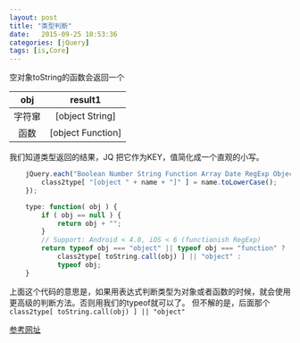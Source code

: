 ```yaml
---
layout: post
title: "类型判断"
date:   2015-09-25 10:53:36
categories: [jQuery]
tags: [is,Core]
---
```


空对象toString的函数会返回一个

|obj|result1|
|:---:|:---:|
|字符窜|[object String]|
|函数|[object Function]|

我们知道类型返回的结果，JQ 把它作为KEY，值简化成一个直观的小写。

```js
	jQuery.each("Boolean Number String Function Array Date RegExp Object Error".split(" "), function(i, name) {
    	class2type[ "[object " + name + "]" ] = name.toLowerCase();
    });
```

```js
	type: function( obj ) {
		if ( obj == null ) {
			return obj + "";
		}
		// Support: Android < 4.0, iOS < 6 (functionish RegExp)
		return typeof obj === "object" || typeof obj === "function" ?
			class2type[ toString.call(obj) ] || "object" :
			typeof obj;
	}
```

上面这个代码的意思是，如果用表达式判断类型为对象或者函数的时候，就会使用更高级的判断方法。否则用我们的typeof就可以了。
但不解的是，后面那个 `class2type[ toString.call(obj) ] || "object" `

[参考网址][aaa]

[aaa]: http://www.365mini.com/page/jquery_iswindow.htm
















